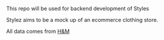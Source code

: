 This repo will be used for backend development of Styles

Stylez aims to be a mock up of an ecommerce clothing store.

All data comes from [H&M](https://www2.hm.com/en_us/index.html)